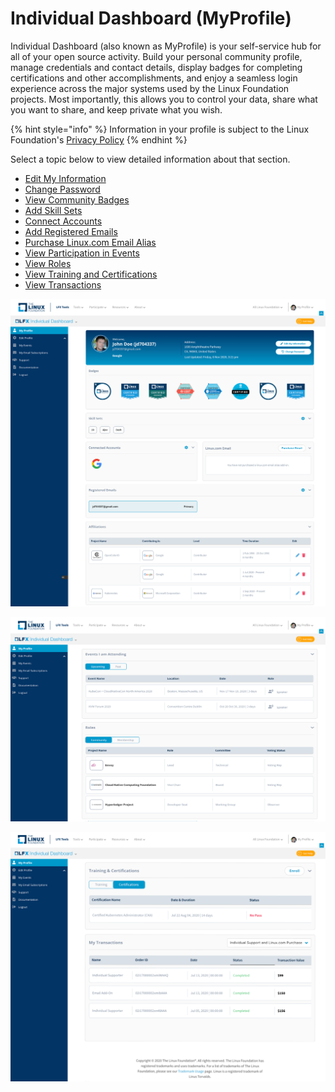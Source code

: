 # Individual Dashboard (MyProfile)

Individual Dashboard (also known as MyProfile) is your self-service hub for all of your open source activity. Build your personal community profile, manage credentials and contact details, display badges for completing certifications and other accomplishments, and enjoy a seamless login experience across the major systems used by the Linux Foundation projects. Most importantly, this allows you to control your data, share what you want to share, and keep private what you wish.

{% hint style="info" %}
Information in your profile is subject to the Linux Foundation's [Privacy Policy](https://linuxfoundation.org/privacy)
{% endhint %}

Select a topic below to view detailed information about that section.&#x20;

* [Edit My Information](managing-your-profile.md)
* [Change Password](changing-account-password.md)
* [View Community Badges](viewing-community-badges.md)
* [Add Skill Sets](add-skill-sets.md)
* [Connect Accounts](linking-social-accounts.md)
* [Add Registered Emails](adding-alternative-emails.md)
* [Purchase Linux.com Email Alias](purchasing-linux-email.md)
* [View Participation in Events](viewing-the-events.md) &#x20;
* [View Roles](view-roles.md)
* [View Training and Certifications ](viewing-training-and-certifications.md)
* [View Transactions](viewing-the-transactions.md)

![My Profile - Identities and Affiliations](<../.gitbook/assets/my-profile-identities-and-badges (3).png>)

![MyProfile - Events and Community Participation](<../.gitbook/assets/myprofile-events-and-community-participation (3).png>)

![MyProfile - Training & Certifications and Transactions](../.gitbook/assets/my-profile-training-and-certifications-and-transactions.png)

